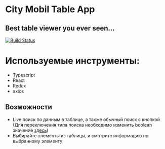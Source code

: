 # City Mobil Table App

## Best table viewer you ever seen...

[![Build Status](https://travis-ci.org/joemccann/dillinger.svg?branch=master)](https://travis-ci.org/joemccann/dillinger)

# Используемые инструменты:

-   Typescript
-   React
-   Redux
-   axios

## Возможности

-   Live поиск по данным в таблице, а также обычный поиск с кнопкой (Для переключения типа поиска необходимо изменить boolean значение [здесь](https://github.com/biostunt/city-mobil-table-app/blob/48eeedb412e56c19b9380800f4ecb9bd7bfa865a/src/components/search/search.component.tsx#L7))
-   Выбирайте элементы из таблицы, и смотрите информацию по выбранному элементу
